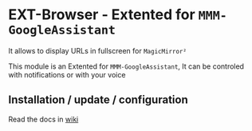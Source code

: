 # EXT-Browser - Extented for `MMM-GoogleAssistant`

It allows to display URLs in fullscreen for `MagicMirror²`

This module is an Extented for `MMM-GoogleAssistant`, It can be controled with notifications or with your voice

## Installation / update / configuration

Read the docs in [wiki](https://wiki.bugsounet.fr/EXT-Browser)
